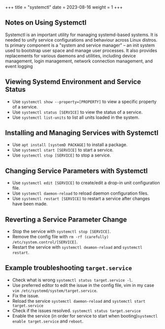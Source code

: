 +++
title = "systemctl"
date = 2023-08-16
weight = 1
+++

## Notes on Using Systemctl 
Systemctl is an important utility for managing systemd-based systems. It is needed to unify service configurations and behaviour across Linux distros. ts primary component is a "system and service manager" – an init system used to bootstrap user space and manage user processes. It also provides replacements for various daemons and utilities, including device management, login management, network connection management, and event logging
## Viewing Systemd Environment and Service Status 
- Use `systemctl show --property=[PROPERTY]` to view a specific property of a service.
- Use `systemctl status [SERVICE]` to view the status of a service. 
- Use `systemctl list-units` to list all units loaded in the system.
## Installing and Managing Services with Systemctl
- Use `apt install [systemD PACKAGE]` to install a package. 
- Use `systemctl start [SERVICE]` to start a service. 
- Use `systemctl stop [SERVICE]` to stop a service. 

## Changing Service Parameters with Systemctl 
- Use `systemctl edit [SERVICE]` to create/edit a drop-in unit configuration file. 
- Use `systemctl daemon-reload` to reload daemon configuration files. 
- Use `systemctl restart [SERVICE]` to restart a service after changes have been made. 

## Reverting a Service Parameter Change 
- Stop the service with `systemctl stop [SERVICE]`. 
- Remove the config file with `rm -rf (carefully) /etc/system.control/[SERVICE]`. 
- Restart the service with `systemctl deamon-reload` and  `systemctl restart`.

## Example troubleshooting `target.service`
- Check what is wrong `systemctl status target.service -l`.
- Use preferred editor to edit the issue in the config file, vim in my case `vim /etc/systemd/system/target.service`.
- Fix the issue.
- Reload the service `systemctl daemon-reload` and `systemctl start target.service`
- Check if the issues resolved. `systemctl status target.service`
- Enable the service (in order for service to start when booting)`systemctl enable target.service` and `reboot`.
